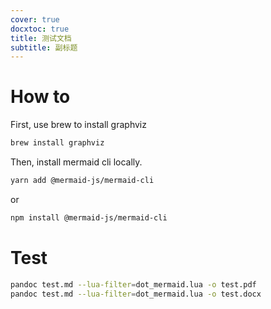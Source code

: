 ```yaml
---
cover: true
docxtoc: true
title: 测试文档
subtitle: 副标题
---
```


# How to

First, use brew to install graphviz

```sh
brew install graphviz
```

Then, install mermaid cli locally.

```sh
yarn add @mermaid-js/mermaid-cli
```

or

```sh
npm install @mermaid-js/mermaid-cli
```

# Test

```sh
pandoc test.md --lua-filter=dot_mermaid.lua -o test.pdf
pandoc test.md --lua-filter=dot_mermaid.lua -o test.docx
```

